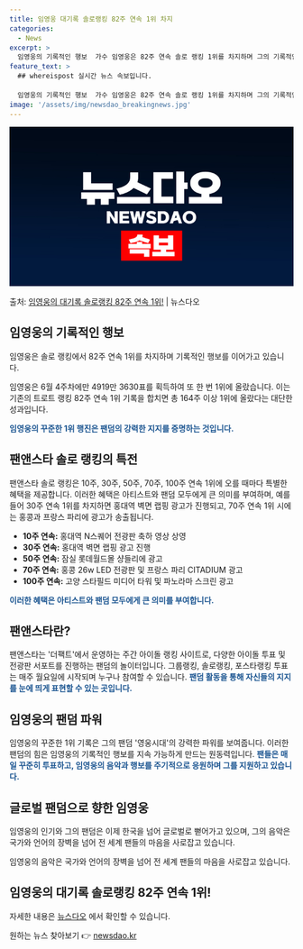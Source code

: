 ```yaml
---
title: 임영웅 대기록 솔로랭킹 82주 연속 1위 차지
categories:
  - News
excerpt: >
  임영웅의 기록적인 행보  가수 임영웅은 82주 연속 솔로 랭킹 1위를 차지하며 그의 기록적인 행보를 계속 이…
feature_text: >
  ## whereispost 실시간 뉴스 속보입니다.

  임영웅의 기록적인 행보  가수 임영웅은 82주 연속 솔로 랭킹 1위를 차지하며 그의 기록적인 행보를 계속 이…
image: '/assets/img/newsdao_breakingnews.jpg'
---
```


![뉴스다오 속보](/assets/img/newsdao_breakingnews.jpg)

<p>출처: <a href="https://newsdao.kr/4615" rel="dofollow">임영웅의 대기록 솔로랭킹 82주 연속 1위!</a> | 뉴스다오</p>

<h2 data-ke-size="size26">임영웅의 기록적인 행보</h2>
임영웅은 솔로 랭킹에서 82주 연속 1위를 차지하며 기록적인 행보를 이어가고 있습니다.
<p data-ke-size="size16">임영웅은 6월 4주차에만 4919만 3630표를 획득하여 또 한 번 1위에 올랐습니다. 이는 기존의 트로트 랭킹 82주 연속 1위 기록을 합치면 총 164주 이상 1위에 올랐다는 대단한 성과입니다.</p>
<b><span style="color: #1a5490;">임영웅의 꾸준한 1위 행진은 팬덤의 강력한 지지를 증명하는 것입니다.</span></b>

<h2 data-ke-size="size26">팬앤스타 솔로 랭킹의 특전</h2>
팬앤스타 솔로 랭킹은 10주, 30주, 50주, 70주, 100주 연속 1위에 오를 때마다 특별한 혜택을 제공합니다. 이러한 혜택은 아티스트와 팬덤 모두에게 큰 의미를 부여하며, 예를 들어 30주 연속 1위를 차지하면 홍대역 벽면 랩핑 광고가 진행되고, 70주 연속 1위 시에는 홍콩과 프랑스 파리에 광고가 송출됩니다.
<ul>
    <li><b>10주 연속:</b> 홍대역 N스퀘어 전광판 축하 영상 상영</li>
    <li><b>30주 연속:</b> 홍대역 벽면 랩핑 광고 진행</li>
    <li><b>50주 연속:</b> 잠실 롯데월드몰 샹들리에 광고</li>
    <li><b>70주 연속:</b> 홍콩 26w LED 전광판 및 프랑스 파리 CITADIUM 광고</li>
    <li><b>100주 연속:</b> 고양 스타필드 미디어 타워 및 파노라마 스크린 광고</li>
</ul>
<b><span style="color: #1a5490;">이러한 혜택은 아티스트와 팬덤 모두에게 큰 의미를 부여합니다.</span></b>

<h2 data-ke-size="size26">팬앤스타란?</h2>
팬앤스타는 '더팩트'에서 운영하는 주간 아이돌 랭킹 사이트로, 다양한 아이돌 투표 및 전광판 서포트를 진행하는 팬덤의 놀이터입니다. 그룹랭킹, 솔로랭킹, 포스타랭킹 투표는 매주 월요일에 시작되며 누구나 참여할 수 있습니다.
<b><span style="color: #1a5490;">팬덤 활동을 통해 자신들의 지지를 눈에 띄게 표현할 수 있는 곳입니다.</span></b>

<h2 data-ke-size="size26">임영웅의 팬덤 파워</h2>
임영웅의 꾸준한 1위 기록은 그의 팬덤 '영웅시대'의 강력한 파워를 보여줍니다. 이러한 팬덤의 힘은 임영웅의 기록적인 행보를 지속 가능하게 만드는 원동력입니다.
<b><span style="color: #1a5490;">팬들은 매일 꾸준히 투표하고, 임영웅의 음악과 행보를 주기적으로 응원하며 그를 지원하고 있습니다.</span></b>

<h2 data-ke-size="size26">글로벌 팬덤으로 향한 임영웅</h2>
임영웅의 인기와 그의 팬덤은 이제 한국을 넘어 글로벌로 뻗어가고 있으며, 그의 음악은 국가와 언어의 장벽을 넘어 전 세계 팬들의 마음을 사로잡고 있습니다.
<p data-ke-size="size16">임영웅의 음악은 국가와 언어의 장벽을 넘어 전 세계 팬들의 마음을 사로잡고 있습니다.</p>

<h2 data-ke-size="size26">임영웅의 대기록 솔로랭킹 82주 연속 1위!</h2>
자세한 내용은 <a href="https://newsdao.kr/4615" target="_blank">뉴스다오</a> 에서 확인할 수 있습니다. 

원하는 뉴스 찾아보기 👉 <a href="https://newsdao.kr" rel="dofollow">newsdao.kr</a>


